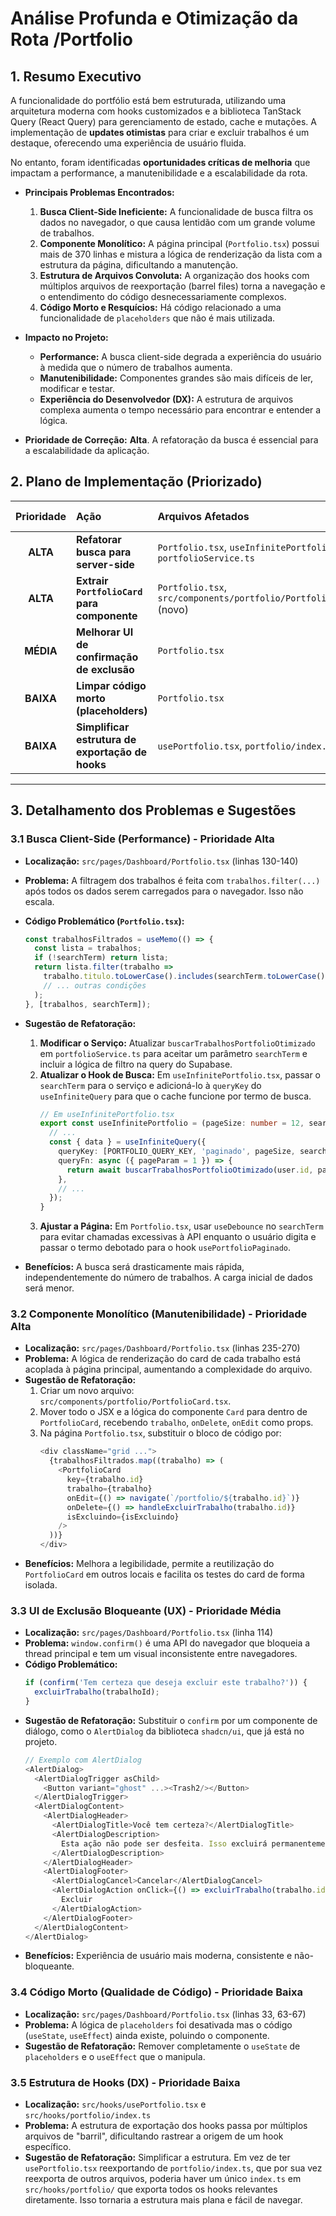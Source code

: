 # Análise Profunda e Otimização da Rota /Portfolio

## 1. Resumo Executivo

A funcionalidade do portfólio está bem estruturada, utilizando uma arquitetura moderna com hooks customizados e a biblioteca TanStack Query (React Query) para gerenciamento de estado, cache e mutações. A implementação de **updates otimistas** para criar e excluir trabalhos é um destaque, oferecendo uma experiência de usuário fluida.

No entanto, foram identificadas **oportunidades críticas de melhoria** que impactam a performance, a manutenibilidade e a escalabilidade da rota.

- **Principais Problemas Encontrados:**
  1.  **Busca Client-Side Ineficiente:** A funcionalidade de busca filtra os dados no navegador, o que causa lentidão com um grande volume de trabalhos.
  2.  **Componente Monolítico:** A página principal (`Portfolio.tsx`) possui mais de 370 linhas e mistura a lógica de renderização da lista com a estrutura da página, dificultando a manutenção.
  3.  **Estrutura de Arquivos Convoluta:** A organização dos hooks com múltiplos arquivos de reexportação (barrel files) torna a navegação e o entendimento do código desnecessariamente complexos.
  4.  **Código Morto e Resquícios:** Há código relacionado a uma funcionalidade de `placeholders` que não é mais utilizada.

- **Impacto no Projeto:**
  - **Performance:** A busca client-side degrada a experiência do usuário à medida que o número de trabalhos aumenta.
  - **Manutenibilidade:** Componentes grandes são mais difíceis de ler, modificar e testar.
  - **Experiência do Desenvolvedor (DX):** A estrutura de arquivos complexa aumenta o tempo necessário para encontrar e entender a lógica.

- **Prioridade de Correção:** **Alta**. A refatoração da busca é essencial para a escalabilidade da aplicação.

## 2. Plano de Implementação (Priorizado)

| Prioridade | Ação                                           | Arquivos Afetados                                                                                             | Esforço | Benefícios Esperados                                            |
| :--------: | :--------------------------------------------- | :------------------------------------------------------------------------------------------------------------ | :------ | :-------------------------------------------------------------- |
| **ALTA**   | **Refatorar busca para server-side**           | `Portfolio.tsx`, `useInfinitePortfolio.tsx`, `portfolioService.ts`                                            | Médio   | **Performance, Escalabilidade**                                 |
| **ALTA**   | **Extrair `PortfolioCard` para componente**    | `Portfolio.tsx`, `src/components/portfolio/PortfolioCard.tsx` (novo)                                          | Baixo   | **Manutenibilidade, Reutilização, Legibilidade**                |
| **MÉDIA**  | **Melhorar UI de confirmação de exclusão**     | `Portfolio.tsx`                                                                                               | Baixo   | **Experiência do Usuário (UX)**                                 |
| **BAIXA**  | **Limpar código morto (placeholders)**         | `Portfolio.tsx`                                                                                               | Baixo   | **Qualidade de Código, Manutenibilidade**                       |
| **BAIXA**  | **Simplificar estrutura de exportação de hooks** | `usePortfolio.tsx`, `portfolio/index.ts`                                                                      | Baixo   | **Experiência do Desenvolvedor (DX)**                           |

---

## 3. Detalhamento dos Problemas e Sugestões

### 3.1 Busca Client-Side (Performance) - **Prioridade Alta**

- **Localização:** `src/pages/Dashboard/Portfolio.tsx` (linhas 130-140)
- **Problema:** A filtragem dos trabalhos é feita com `trabalhos.filter(...)` após todos os dados serem carregados para o navegador. Isso não escala.
- **Código Problemático (`Portfolio.tsx`):**
  ```typescript
  const trabalhosFiltrados = useMemo(() => {
    const lista = trabalhos;
    if (!searchTerm) return lista;
    return lista.filter(trabalho =>
      trabalho.titulo.toLowerCase().includes(searchTerm.toLowerCase()) ||
      // ... outras condições
    );
  }, [trabalhos, searchTerm]);
  ```
- **Sugestão de Refatoração:**
  1.  **Modificar o Serviço:** Atualizar `buscarTrabalhosPortfolioOtimizado` em `portfolioService.ts` para aceitar um parâmetro `searchTerm` e incluir a lógica de filtro na query do Supabase.
  2.  **Atualizar o Hook de Busca:** Em `useInfinitePortfolio.tsx`, passar o `searchTerm` para o serviço e adicioná-lo à `queryKey` do `useInfiniteQuery` para que o cache funcione por termo de busca.
      ```typescript
      // Em useInfinitePortfolio.tsx
      export const useInfinitePortfolio = (pageSize: number = 12, searchTerm: string) => {
        // ...
        const { data } = useInfiniteQuery({
          queryKey: [PORTFOLIO_QUERY_KEY, 'paginado', pageSize, searchTerm], // Adicionar searchTerm
          queryFn: async ({ pageParam = 1 }) => {
            return await buscarTrabalhosPortfolioOtimizado(user.id, pageParam, pageSize, searchTerm); // Passar para o serviço
          },
          // ...
        });
      }
      ```
  3.  **Ajustar a Página:** Em `Portfolio.tsx`, usar `useDebounce` no `searchTerm` para evitar chamadas excessivas à API enquanto o usuário digita e passar o termo debotado para o hook `usePortfolioPaginado`.

- **Benefícios:** A busca será drasticamente mais rápida, independentemente do número de trabalhos. A carga inicial de dados será menor.

### 3.2 Componente Monolítico (Manutenibilidade) - **Prioridade Alta**

- **Localização:** `src/pages/Dashboard/Portfolio.tsx` (linhas 235-270)
- **Problema:** A lógica de renderização do card de cada trabalho está acoplada à página principal, aumentando a complexidade do arquivo.
- **Sugestão de Refatoração:**
  1.  Criar um novo arquivo: `src/components/portfolio/PortfolioCard.tsx`.
  2.  Mover todo o JSX e a lógica do componente `Card` para dentro de `PortfolioCard`, recebendo `trabalho`, `onDelete`, `onEdit` como props.
  3.  Na página `Portfolio.tsx`, substituir o bloco de código por:
      ```typescript
      <div className="grid ...">
        {trabalhosFiltrados.map((trabalho) => (
          <PortfolioCard 
            key={trabalho.id} 
            trabalho={trabalho}
            onEdit={() => navigate(`/portfolio/${trabalho.id}`)}
            onDelete={() => handleExcluirTrabalho(trabalho.id)}
            isExcluindo={isExcluindo}
          />
        ))}
      </div>
      ```
- **Benefícios:** Melhora a legibilidade, permite a reutilização do `PortfolioCard` em outros locais e facilita os testes do card de forma isolada.

### 3.3 UI de Exclusão Bloqueante (UX) - **Prioridade Média**

- **Localização:** `src/pages/Dashboard/Portfolio.tsx` (linha 114)
- **Problema:** `window.confirm()` é uma API do navegador que bloqueia a thread principal e tem um visual inconsistente entre navegadores.
- **Código Problemático:**
  ```typescript
  if (confirm('Tem certeza que deseja excluir este trabalho?')) {
    excluirTrabalho(trabalhoId);
  }
  ```
- **Sugestão de Refatoração:** Substituir o `confirm` por um componente de diálogo, como o `AlertDialog` da biblioteca `shadcn/ui`, que já está no projeto.
  ```typescript
  // Exemplo com AlertDialog
  <AlertDialog>
    <AlertDialogTrigger asChild>
      <Button variant="ghost" ...><Trash2/></Button>
    </AlertDialogTrigger>
    <AlertDialogContent>
      <AlertDialogHeader>
        <AlertDialogTitle>Você tem certeza?</AlertDialogTitle>
        <AlertDialogDescription>
          Esta ação não pode ser desfeita. Isso excluirá permanentemente o trabalho do seu portfólio.
        </AlertDialogDescription>
      </AlertDialogHeader>
      <AlertDialogFooter>
        <AlertDialogCancel>Cancelar</AlertDialogCancel>
        <AlertDialogAction onClick={() => excluirTrabalho(trabalho.id)}>
          Excluir
        </AlertDialogAction>
      </AlertDialogFooter>
    </AlertDialogContent>
  </AlertDialog>
  ```
- **Benefícios:** Experiência de usuário mais moderna, consistente e não-bloqueante.

### 3.4 Código Morto (Qualidade de Código) - **Prioridade Baixa**

- **Localização:** `src/pages/Dashboard/Portfolio.tsx` (linhas 33, 63-67)
- **Problema:** A lógica de `placeholders` foi desativada mas o código (`useState`, `useEffect`) ainda existe, poluindo o componente.
- **Sugestão de Refatoração:** Remover completamente o `useState` de `placeholders` e o `useEffect` que o manipula.

### 3.5 Estrutura de Hooks (DX) - **Prioridade Baixa**

- **Localização:** `src/hooks/usePortfolio.tsx` e `src/hooks/portfolio/index.ts`
- **Problema:** A estrutura de exportação dos hooks passa por múltiplos arquivos de "barril", dificultando rastrear a origem de um hook específico.
- **Sugestão de Refatoração:** Simplificar a estrutura. Em vez de ter `usePortfolio.tsx` reexportando de `portfolio/index.ts`, que por sua vez reexporta de outros arquivos, poderia haver um único `index.ts` em `src/hooks/portfolio/` que exporta todos os hooks relevantes diretamente. Isso tornaria a estrutura mais plana e fácil de navegar.
